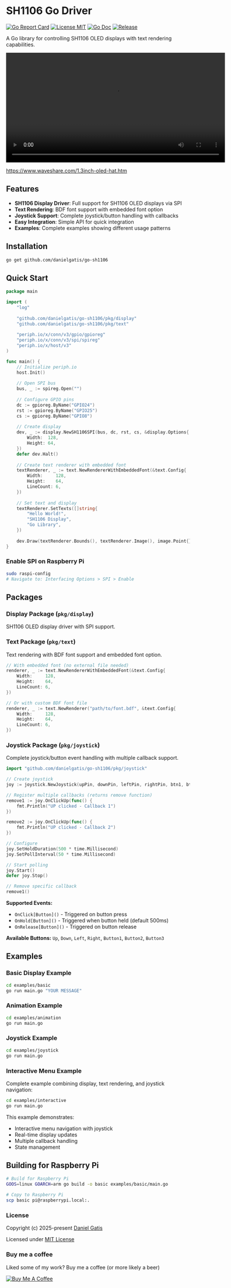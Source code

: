 # SH1106 Go Driver

[![Go Report Card](https://goreportcard.com/badge/github.com/danielgatis/go-sh1106?style=flat-square)](https://goreportcard.com/report/github.com/danielgatis/go-sh1106)
[![License MIT](https://img.shields.io/badge/license-MIT-blue.svg)](https://raw.githubusercontent.com/danielgatis/go-sh1106/master/LICENSE)
[![Go Doc](https://img.shields.io/badge/godoc-reference-blue.svg?style=flat-square)](https://godoc.org/github.com/danielgatis/go-sh1106)
[![Release](https://img.shields.io/github/release/danielgatis/go-sh1106.svg?style=flat-square)](https://github.com/danielgatis/go-sh1106/releases/latest)



A Go library for controlling SH1106 OLED displays with text rendering capabilities.

[<video src="demo.mp4" controls width="600"></video>](https://github.com/user-attachments/assets/6c657a5c-2fcd-41a2-b957-916cb8a23586)

https://www.waveshare.com/1.3inch-oled-hat.htm

## Features

- **SH1106 Display Driver**: Full support for SH1106 OLED displays via SPI
- **Text Rendering**: BDF font support with embedded font option
- **Joystick Support**: Complete joystick/button handling with callbacks
- **Easy Integration**: Simple API for quick integration
- **Examples**: Complete examples showing different usage patterns

## Installation

```bash
go get github.com/danielgatis/go-sh1106
```

## Quick Start

```go
package main

import (
    "log"
    
    "github.com/danielgatis/go-sh1106/pkg/display"
    "github.com/danielgatis/go-sh1106/pkg/text"
    
    "periph.io/x/conn/v3/gpio/gpioreg"
    "periph.io/x/conn/v3/spi/spireg"
    "periph.io/x/host/v3"
)

func main() {
    // Initialize periph.io
    host.Init()
    
    // Open SPI bus
    bus, _ := spireg.Open("")
    
    // Configure GPIO pins
    dc := gpioreg.ByName("GPIO24")
    rst := gpioreg.ByName("GPIO25")
    cs := gpioreg.ByName("GPIO8")
    
    // Create display
    dev, _ := display.NewSH1106SPI(bus, dc, rst, cs, &display.Options{
        Width:  128,
        Height: 64,
    })
    defer dev.Halt()
    
    // Create text renderer with embedded font
    textRenderer, _ := text.NewRendererWithEmbeddedFont(&text.Config{
        Width:     128,
        Height:    64,
        LineCount: 6,
    })
    
    // Set text and display
    textRenderer.SetTexts([]string{
        "Hello World!",
        "SH1106 Display",
        "Go Library",
    })
    
    dev.Draw(textRenderer.Bounds(), textRenderer.Image(), image.Point{})
}
```

### Enable SPI on Raspberry Pi

```bash
sudo raspi-config
# Navigate to: Interfacing Options > SPI > Enable
```

## Packages

### Display Package (`pkg/display`)
SH1106 OLED display driver with SPI support.

### Text Package (`pkg/text`)
Text rendering with BDF font support and embedded font option.

```go
// With embedded font (no external file needed)
renderer, _ := text.NewRendererWithEmbeddedFont(&text.Config{
    Width:     128,
    Height:    64,
    LineCount: 6,
})

// Or with custom BDF font file
renderer, _ := text.NewRenderer("path/to/font.bdf", &text.Config{
    Width:     128,
    Height:    64,
    LineCount: 6,
})
```

### Joystick Package (`pkg/joystick`)
Complete joystick/button event handling with multiple callback support.

```go
import "github.com/danielgatis/go-sh1106/pkg/joystick"

// Create joystick
joy := joystick.NewJoystick(upPin, downPin, leftPin, rightPin, btn1, btn2, btn3)

// Register multiple callbacks (returns remove function)
remove1 := joy.OnClickUp(func() {
    fmt.Println("UP clicked - Callback 1")
})

remove2 := joy.OnClickUp(func() {
    fmt.Println("UP clicked - Callback 2")
})

// Configure
joy.SetHoldDuration(500 * time.Millisecond)
joy.SetPollInterval(50 * time.Millisecond)

// Start polling
joy.Start()
defer joy.Stop()

// Remove specific callback
remove1()
```

**Supported Events:**
- `OnClick[Button]()` - Triggered on button press
- `OnHold[Button]()` - Triggered when button held (default 500ms)
- `OnRelease[Button]()` - Triggered on button release

**Available Buttons:** `Up`, `Down`, `Left`, `Right`, `Button1`, `Button2`, `Button3`

## Examples

### Basic Display Example
```bash
cd examples/basic
go run main.go "YOUR MESSAGE"
```

### Animation Example
```bash
cd examples/animation
go run main.go
```

### Joystick Example
```bash
cd examples/joystick
go run main.go
```

### Interactive Menu Example
Complete example combining display, text rendering, and joystick navigation:
```bash
cd examples/interactive
go run main.go
```

This example demonstrates:
- Interactive menu navigation with joystick
- Real-time display updates
- Multiple callback handling
- State management

## Building for Raspberry Pi

```bash
# Build for Raspberry Pi
GOOS=linux GOARCH=arm go build -o basic examples/basic/main.go

# Copy to Raspberry Pi
scp basic pi@raspberrypi.local:.
```

### License

Copyright (c) 2025-present [Daniel Gatis](https://github.com/danielgatis)

Licensed under [MIT License](./LICENSE)

### Buy me a coffee
Liked some of my work? Buy me a coffee (or more likely a beer)

<a href="https://www.buymeacoffee.com/danielgatis" target="_blank"><img src="https://bmc-cdn.nyc3.digitaloceanspaces.com/BMC-button-images/custom_images/orange_img.png" alt="Buy Me A Coffee" style="height: auto !important;width: auto !important;"></a>
